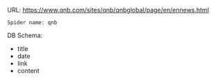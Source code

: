 URL: https://www.qnb.com/sites/qnb/qnbglobal/page/en/ennews.html

    Spider name: qnb

DB Schema:
- title
- date
- link
- content

